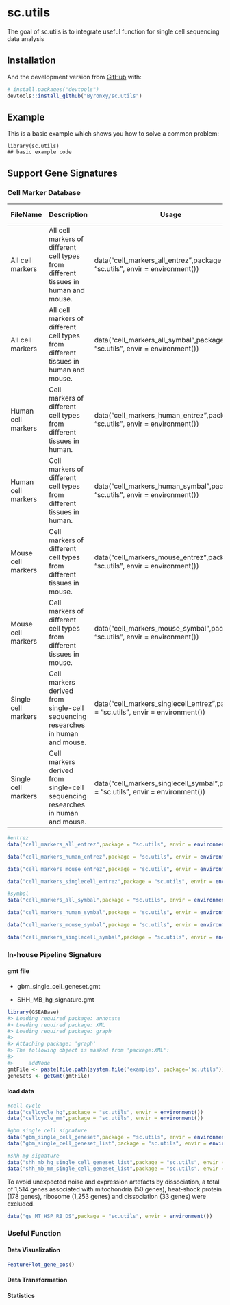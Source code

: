 
<!-- README.md is generated from README.Rmd. Please edit that file -->

# sc.utils

<!-- badges: start -->
<!-- badges: end -->

The goal of sc.utils is to integrate useful function for single cell
sequencing data analysis

## Installation

And the development version from [GitHub](https://github.com/) with:

``` r
# install.packages("devtools")
devtools::install_github("Byronxy/sc.utils")
```

## Example

This is a basic example which shows you how to solve a common problem:

    library(sc.utils)
    ## basic example code

## Support Gene Signatures

### Cell Marker Database

| FileName            | Description                                                                         | Usage                                                                              | ID Format |
|---------------------|-------------------------------------------------------------------------------------|------------------------------------------------------------------------------------|-----------|
| All cell markers    | All cell markers of different cell types from different tissues in human and mouse. | data(“cell_markers_all_entrez”,package = “sc.utils”, envir = environment())        | EntrezID  |
| All cell markers    | All cell markers of different cell types from different tissues in human and mouse. | data(“cell_markers_all_symbal”,package = “sc.utils”, envir = environment())        | SymbolID  |
| Human cell markers  | Cell markers of different cell types from different tissues in human.               | data(“cell_markers_human_entrez”,package = “sc.utils”, envir = environment())      | EntrezID  |
| Human cell markers  | Cell markers of different cell types from different tissues in human.               | data(“cell_markers_human_symbal”,package = “sc.utils”, envir = environment())      | SymbolID  |
| Mouse cell markers  | Cell markers of different cell types from different tissues in mouse.               | data(“cell_markers_mouse_entrez”,package = “sc.utils”, envir = environment())      | EntrezID  |
| Mouse cell markers  | Cell markers of different cell types from different tissues in mouse.               | data(“cell_markers_mouse_symbal”,package = “sc.utils”, envir = environment())      | SymbolID  |
| Single cell markers | Cell markers derived from single-cell sequencing researches in human and mouse.     | data(“cell_markers_singlecell_entrez”,package = “sc.utils”, envir = environment()) | EntrezID  |
| Single cell markers | Cell markers derived from single-cell sequencing researches in human and mouse.     | data(“cell_markers_singlecell_symbal”,package = “sc.utils”, envir = environment()) | SymbolID  |

``` r
#entrez
data("cell_markers_all_entrez",package = "sc.utils", envir = environment())

data("cell_markers_human_entrez",package = "sc.utils", envir = environment())

data("cell_markers_mouse_entrez",package = "sc.utils", envir = environment())

data("cell_markers_singlecell_entrez",package = "sc.utils", envir = environment())

#symbol
data("cell_markers_all_symbal",package = "sc.utils", envir = environment())

data("cell_markers_human_symbal",package = "sc.utils", envir = environment())

data("cell_markers_mouse_symbal",package = "sc.utils", envir = environment())

data("cell_markers_singlecell_symbal",package = "sc.utils", envir = environment())
```

### In-house Pipeline Signature

#### gmt file

- gbm_single_cell_geneset.gmt

- SHH_MB_hg_signature.gmt

<!-- end list -->

``` r
library(GSEABase)
#> Loading required package: annotate
#> Loading required package: XML
#> Loading required package: graph
#> 
#> Attaching package: 'graph'
#> The following object is masked from 'package:XML':
#> 
#>     addNode
gmtFile <- paste(file.path(system.file('examples', package='sc.utils')), "SHH_MB_hg_signature.gmt", sep="/")
geneSets <- getGmt(gmtFile)
```

#### load data

``` r
#cell cycle
data("cellcycle_hg",package = "sc.utils", envir = environment())
data("cellcycle_mm",package = "sc.utils", envir = environment())

#gbm single cell signature
data("gbm_single_cell_geneset",package = "sc.utils", envir = environment())
data("gbm_single_cell_geneset_list",package = "sc.utils", envir = environment())

#shh-mg signature
data("shh_mb_hg_single_cell_geneset_list",package = "sc.utils", envir = environment())
data("shh_mb_mm_single_cell_geneset_list",package = "sc.utils", envir = environment())
```

To avoid unexpected noise and expression artefacts by dissociation, a
total of 1,514 genes associated with mitochondria (50 genes), heat-shock
protein (178 genes), ribosome (1,253 genes) and dissociation (33 genes)
were excluded.

``` r
data("gs_MT_HSP_RB_DS",package = "sc.utils", envir = environment())
```

### Useful Function

#### Data Visualization

``` r
FeaturePlot_gene_pos()
```

#### Data Transformation

#### Statistics
